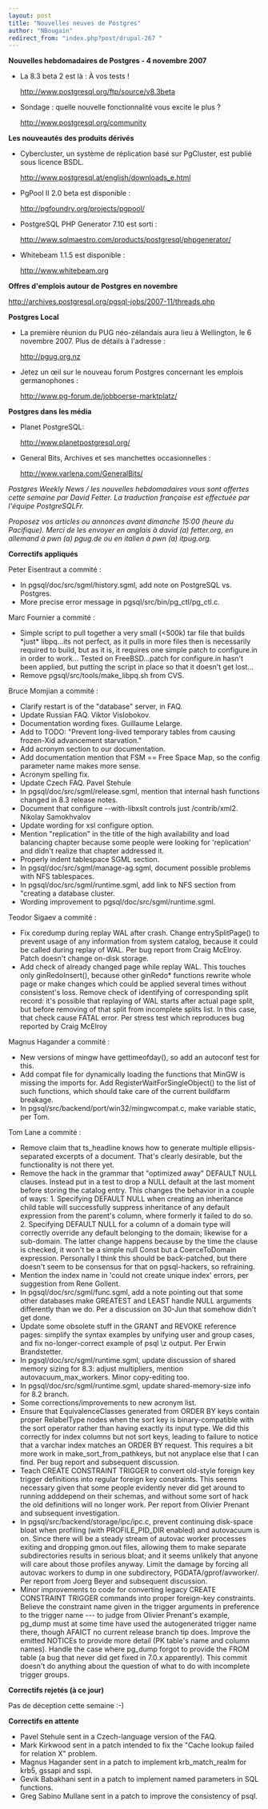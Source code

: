 ```yaml
---
layout: post
title: "Nouvelles neuves de Postgres"
author: "NBougain"
redirect_from: "index.php?post/drupal-267 "
---
```



<p><strong>Nouvelles hebdomadaires de Postgres - 4 novembre 2007</strong></p>

<ul>

<li>La 8.3 beta 2 est là&nbsp;: À vos tests&nbsp;!

<a target="_blank" href="http://www.postgresql.org/ftp/source/v8.3beta">http://www.postgresql.org/ftp/source/v8.3beta</a></li>

<li>Sondage&nbsp;: quelle nouvelle fonctionnalité vous excite le plus ?

<a target="_blank" href="http://www.postgresql.org/community">http://www.postgresql.org/community</a></li>

</ul>

<!--more-->


<strong>Les nouveautés des produits dérivés</strong>

<ul>

<li>Cybercluster, un système de réplication basé sur PgCluster, est publié sous licence BSDL.

<a target="_blank" href="http://www.postgresql.at/english/downloads_e.html">http://www.postgresql.at/english/downloads_e.html</a></li>

<li>PgPool II 2.0 beta est disponible&nbsp;:

<a target="_blank" href="http://pgfoundry.org/projects/pgpool/">http://pgfoundry.org/projects/pgpool/</a></li>

<!--break-->

<li>PostgreSQL PHP Generator 7.10 est sorti&nbsp;:

<a target="_blank" href="http://www.sqlmaestro.com/products/postgresql/phpgenerator/">http://www.sqlmaestro.com/products/postgresql/phpgenerator/</a></li>

<li>Whitebeam 1.1.5 est disponible&nbsp;:

<a target="_blank" href="http://www.whitebeam.org">http://www.whitebeam.org</a></li>

</ul>

<p><strong>Offres d'emplois autour de Postgres en novembre</strong></p>

<p><a target="_blank" href="http://archives.postgresql.org/pgsql-jobs/2007-11/threads.php">http://archives.postgresql.org/pgsql-jobs/2007-11/threads.php</a></p>

<p><strong>Postgres Local</strong></p>

<ul>

<li>La première réunion du PUG néo-zélandais aura lieu à Wellington, le 6 novembre 2007. Plus de détails à l'adresse&nbsp;:

<a target="_blank" href="http://pgug.org.nz">http://pgug.org.nz</a></li>

<li>Jetez un œil sur le nouveau forum Postgres concernant les emplois germanophones&nbsp;:

<a target="_blank" href="http://www.pg-forum.de/jobboerse-marktplatz/">http://www.pg-forum.de/jobboerse-marktplatz/</a></li>

</ul>

<p><strong>Postgres dans les média</strong></p>

<ul>

<li>Planet PostgreSQL:

<a target="_blank" href="http://www.planetpostgresql.org/">http://www.planetpostgresql.org/</a></li>

<li>General Bits, Archives et ses manchettes occasionnelles&nbsp;:

<a target="_blank" href="http://www.varlena.com/GeneralBits/">http://www.varlena.com/GeneralBits/</a></li>

</ul>

<p><em>Postgres Weekly News / les nouvelles hebdomadaires vous sont offertes cette semaine par David Fetter. La traduction française est effectuée par l'équipe PostgreSQLFr.</em></p>

<p><em>Proposez vos articles ou annonces avant dimanche 15:00 (heure du Pacifique). Merci de les envoyer en anglais à david (a) fetter.org, en allemand à pwn (a) pgug.de ou en italien à pwn (a) itpug.org.</em></p>

<p><strong>Correctifs appliqués</strong></p>

<p>Peter Eisentraut a commité&nbsp;:</p>

<ul>

<li>In pgsql/doc/src/sgml/history.sgml, add note on PostgreSQL vs. Postgres.</li>

<li>More precise error message in pgsql/src/bin/pg_ctl/pg_ctl.c.</li>

</ul>

<p>Marc Fournier a commité&nbsp;:</p>

<ul>

<li>Simple script to pull together a very small (&lt;500k) tar file that builds *just* libpq...its not perfect, as it pulls in more files then is necessarily required to build, but as it is, it requires one simple patch to configure.in in order to work... Tested on FreeBSD...patch for configure.in hasn't been applied, but putting the script in place so that it doesn't get lost...</li>

<li>Remove pgsql/src/tools/make_libpq.sh from CVS.</li>

</ul>

<p>Bruce Momjian a commité&nbsp;:</p>

<ul>

<li>Clarify restart is of the "database" server, in FAQ.</li>

<li>Update Russian FAQ. Viktor Vislobokov.</li>

<li>Documentation wording fixes. Guillaume Lelarge.</li>

<li>Add to TODO: "Prevent long-lived temporary tables from causing frozen-Xid advancement starvation."</li>

<li>Add acronym section to our documentation.</li>

<li>Add documentation mention that FSM == Free Space Map, so the config parameter name makes more sense.</li>

<li>Acronym spelling fix.</li>

<li>Update Czech FAQ. Pavel Stehule</li>

<li>In pgsql/doc/src/sgml/release.sgml, mention that internal hash functions changed in 8.3 release notes.</li>

<li>Document that configure --with-libxslt controls just /contrib/xml2. Nikolay Samokhvalov</li>

<li>Update wording for xsl configure option.</li>

<li>Mention "replication" in the title of the high availability and load balancing chapter because some people were looking for 'replication' and didn't realize that chapter addressed it.</li>

<li>Properly indent tablespace SGML section.</li>

<li>In pgsql/doc/src/sgml/manage-ag.sgml, document possible problems with NFS tablespaces.</li>

<li>In pgsql/doc/src/sgml/runtime.sgml, add link to NFS section from "creating a database cluster.</li>

<li>Wording improvement to pgsql/doc/src/sgml/runtime.sgml.</li>

</ul>

<p>Teodor Sigaev a commité&nbsp;:</p>

<ul>

<li>Fix coredump during replay WAL after crash. Change entrySplitPage() to prevent usage of any information from system catalog, because it could be called during replay of WAL. Per bug report from Craig McElroy. Patch doesn't change on-disk storage.</li>

<li>Add check of already changed page while replay WAL. This touches only ginRedoInsert(), because other ginRedo* functions rewrite whole page or make changes which could be applied several times without consistent's loss. Remove check of identifying of corresponding split record: it's possible that replaying of WAL starts after actual page split, but before removing of that split from incomplete splits list. In this case, that check cause FATAL error. Per stress test which reproduces bug reported by Craig McElroy</li>

</ul>

<p>Magnus Hagander a commité&nbsp;:</p>

<ul>

<li>New versions of mingw have gettimeofday(), so add an autoconf test for this.</li>

<li>Add compat file for dynamically loading the functions that MinGW is missing the imports for. Add RegisterWaitForSingleObject() to the list of such functions, which should take care of the current buildfarm breakage.</li>

<li>In pgsql/src/backend/port/win32/mingwcompat.c, make variable static, per Tom.</li>

</ul>

<p>Tom Lane a commité&nbsp;:</p>

<ul>

<li>Remove claim that ts_headline knows how to generate multiple ellipsis-separated excerpts of a document. That's clearly desirable, but the functionality is not there yet.</li>

<li>Remove the hack in the grammar that "optimized away" DEFAULT NULL clauses. Instead put in a test to drop a NULL default at the last moment before storing the catalog entry. This changes the behavior in a couple of ways: 1. Specifying DEFAULT NULL when creating an inheritance child table will successfully suppress inheritance of any default expression from the parent's column, where formerly it failed to do so. 2. Specifying DEFAULT NULL for a column of a domain type will correctly override any default belonging to the domain; likewise for a sub-domain. The latter change happens because by the time the clause is checked, it won't be a simple null Const but a CoerceToDomain expression. Personally I think this should be back-patched, but there doesn't seem to be consensus for that on pgsql-hackers, so refraining.</li>

<li>Mention the index name in 'could not create unique index' errors, per suggestion from Rene Gollent.</li>

<li>In pgsql/doc/src/sgml/func.sgml, add a note pointing out that some other databases make GREATEST and LEAST handle NULL arguments differently than we do. Per a discussion on 30-Jun that somehow didn't get done.</li>

<li>Update some obsolete stuff in the GRANT and REVOKE reference pages: simplify the syntax examples by unifying user and group cases, and fix no-longer-correct example of psql \z output. Per Erwin Brandstetter.</li>

<li>In pgsql/doc/src/sgml/runtime.sgml, update discussion of shared memory sizing for 8.3: adjust multipliers, mention autovacuum_max_workers. Minor copy-editing too.</li>

<li>In pgsql/doc/src/sgml/runtime.sgml, update shared-memory-size info for 8.2 branch.</li>

<li>Some corrections/improvements to new acronym list.</li>

<li>Ensure that EquivalenceClasses generated from ORDER BY keys contain proper RelabelType nodes when the sort key is binary-compatible with the sort operator rather than having exactly its input type. We did this correctly for index columns but not sort keys, leading to failure to notice that a varchar index matches an ORDER BY request. This requires a bit more work in make_sort_from_pathkeys, but not anyplace else that I can find. Per bug report and subsequent discussion.</li>

<li>Teach CREATE CONSTRAINT TRIGGER to convert old-style foreign key trigger definitions into regular foreign key constraints. This seems necessary given that some people evidently never did get around to running adddepend on their schemas, and without some sort of hack the old definitions will no longer work. Per report from Olivier Prenant and subsequent investigation.</li>

<li>In pgsql/src/backend/storage/ipc/ipc.c, prevent continuing disk-space bloat when profiling (with PROFILE_PID_DIR enabled) and autovacuum is on. Since there will be a steady stream of autovac worker processes exiting and dropping gmon.out files, allowing them to make separate subdirectories results in serious bloat; and it seems unlikely that anyone will care about those profiles anyway. Limit the damage by forcing all autovac workers to dump in one subdirectory, PGDATA/gprof/avworker/. Per report from Joerg Beyer and subsequent discussion.</li>

<li>Minor improvements to code for converting legacy CREATE CONSTRAINT TRIGGER commands into proper foreign-key constraints. Believe the constraint name given in the trigger arguments in preference to the trigger name --- to judge from Olivier Prenant's example, pg_dump must at some time have used the autogenerated trigger name there, though AFAICT no current release branch tip does. Improve the emitted NOTICEs to provide more detail (PK table's name and column names). Handle the case where pg_dump forgot to provide the FROM table (a bug that never did get fixed in 7.0.x apparently). This commit doesn't do anything about the question of what to do with incomplete trigger groups.</li>

</ul>

<p><strong>Correctifs rejetés (à ce jour)</strong></p>

<p>Pas de déception cette semaine&nbsp;:-)</p>

<p><strong>Correctifs en attente</strong></p>

<ul>

<li>Pavel Stehule sent in a Czech-language version of the FAQ.</li>

<li>Mark Kirkwood sent in a patch intended to fix the "Cache lookup failed for relation X" problem.</li>

<li>Magnus Hagander sent in a patch to implement krb_match_realm for krb5, gssapi and sspi.</li>

<li>Gevik Babakhani sent in a patch to implement named parameters in SQL functions.</li>

<li>Greg Sabino Mullane sent in a patch to improve the consistency of psql.</li>

</ul>
